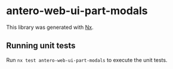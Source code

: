 # antero-web-ui-part-modals

This library was generated with [Nx](https://nx.dev).

## Running unit tests

Run `nx test antero-web-ui-part-modals` to execute the unit tests.

